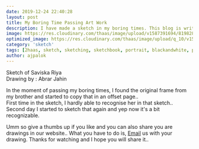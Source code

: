 ```yaml
---
date: 2019-12-24 22:40:28
layout: post
title: My Boring Time Passing Art Work
description: I have made a sketch in my boring times. This blog is written in the basis of the time..
image: https://res.cloudinary.com/thaas/image/upload/v1587391694/81982858_811975722558735_5101792093852925952_n.jpg_cpgceb.jpg
optimized_image: https://res.cloudinary.com/thaas/image/upload/q_10/v1587391694/81982858_811975722558735_5101792093852925952_n.jpg_cpgceb.jpg
category: 'sketch'
tags: [2haas, sketch, sketching, sketchbook, portrait, blackandwhite, pencildrawing, pencilsketch, pencilart]
author: ajpalok
---
```


Sketch of Saviska Riya  
Drawing by : Abrar Jahin  
  
In the moment of passing my boring times, I found the original frame from my brother and started to copy that in an offset page..  
First time in the sketch, I hardly able to recognise her in that sketch..  
Second day I started to sketch that again and yep now it's a bit recognizable.  
  
Umm so give a thumbs up if you like and you can also share you are drawings in our website.. What you have to do is, [Email](https://2haas.tk/contact/) us with your drawing.
Thanks for watching and I hope you will share it..
 
